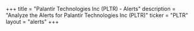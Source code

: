 +++
title = "Palantir Technologies Inc (PLTR) - Alerts"
description = "Analyze the Alerts for Palantir Technologies Inc (PLTR)"
ticker = "PLTR"
layout = "alerts"
+++

